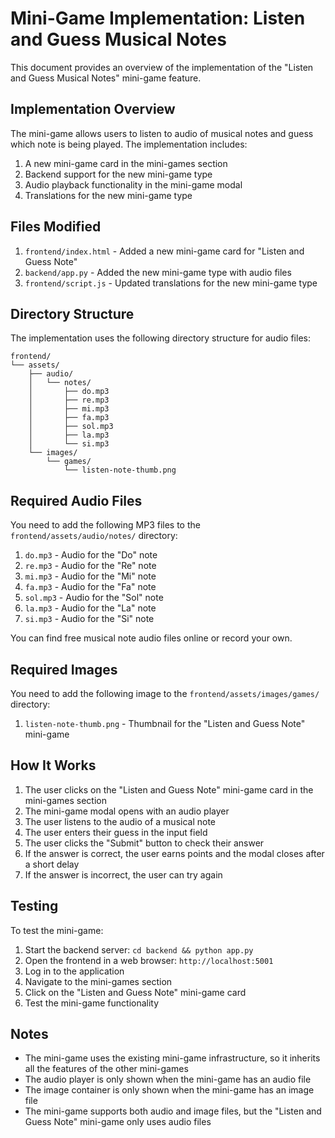 # Mini-Game Implementation: Listen and Guess Musical Notes

This document provides an overview of the implementation of the "Listen and Guess Musical Notes" mini-game feature.

## Implementation Overview

The mini-game allows users to listen to audio of musical notes and guess which note is being played. The implementation includes:

1. A new mini-game card in the mini-games section
2. Backend support for the new mini-game type
3. Audio playback functionality in the mini-game modal
4. Translations for the new mini-game type

## Files Modified

1. `frontend/index.html` - Added a new mini-game card for "Listen and Guess Note"
2. `backend/app.py` - Added the new mini-game type with audio files
3. `frontend/script.js` - Updated translations for the new mini-game type

## Directory Structure

The implementation uses the following directory structure for audio files:

```
frontend/
└── assets/
    ├── audio/
    │   └── notes/
    │       ├── do.mp3
    │       ├── re.mp3
    │       ├── mi.mp3
    │       ├── fa.mp3
    │       ├── sol.mp3
    │       ├── la.mp3
    │       └── si.mp3
    └── images/
        └── games/
            └── listen-note-thumb.png
```

## Required Audio Files

You need to add the following MP3 files to the `frontend/assets/audio/notes/` directory:

1. `do.mp3` - Audio for the "Do" note
2. `re.mp3` - Audio for the "Re" note
3. `mi.mp3` - Audio for the "Mi" note
4. `fa.mp3` - Audio for the "Fa" note
5. `sol.mp3` - Audio for the "Sol" note
6. `la.mp3` - Audio for the "La" note
7. `si.mp3` - Audio for the "Si" note

You can find free musical note audio files online or record your own.

## Required Images

You need to add the following image to the `frontend/assets/images/games/` directory:

1. `listen-note-thumb.png` - Thumbnail for the "Listen and Guess Note" mini-game

## How It Works

1. The user clicks on the "Listen and Guess Note" mini-game card in the mini-games section
2. The mini-game modal opens with an audio player
3. The user listens to the audio of a musical note
4. The user enters their guess in the input field
5. The user clicks the "Submit" button to check their answer
6. If the answer is correct, the user earns points and the modal closes after a short delay
7. If the answer is incorrect, the user can try again

## Testing

To test the mini-game:

1. Start the backend server: `cd backend && python app.py`
2. Open the frontend in a web browser: `http://localhost:5001`
3. Log in to the application
4. Navigate to the mini-games section
5. Click on the "Listen and Guess Note" mini-game card
6. Test the mini-game functionality

## Notes

- The mini-game uses the existing mini-game infrastructure, so it inherits all the features of the other mini-games
- The audio player is only shown when the mini-game has an audio file
- The image container is only shown when the mini-game has an image file
- The mini-game supports both audio and image files, but the "Listen and Guess Note" mini-game only uses audio files
